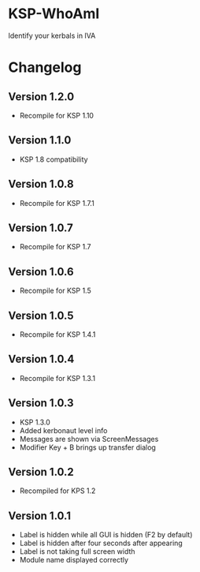 # KSP-WhoAmI

Identify your kerbals in IVA

# Changelog
## Version 1.2.0
- Recompile for KSP 1.10

## Version 1.1.0
- KSP 1.8 compatibility

## Version 1.0.8
- Recompile for KSP 1.7.1

## Version 1.0.7
- Recompile for KSP 1.7

## Version 1.0.6
- Recompile for KSP 1.5

## Version 1.0.5
- Recompile for KSP 1.4.1

## Version 1.0.4
- Recompile for KSP 1.3.1

## Version 1.0.3
- KSP 1.3.0
- Added kerbonaut level info
- Messages are shown via ScreenMessages
- Modifier Key + B brings up transfer dialog

## Version 1.0.2
- Recompiled for KPS 1.2

## Version 1.0.1
- Label is hidden while all GUI is hidden (F2 by default)
- Label is hidden after four seconds after appearing
- Label is not taking full screen width
- Module name displayed correctly